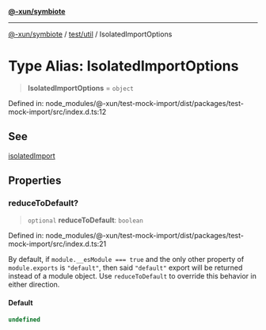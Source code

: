 [**@-xun/symbiote**](../../../README.md)

***

[@-xun/symbiote](../../../README.md) / [test/util](../README.md) / IsolatedImportOptions

# Type Alias: IsolatedImportOptions

> **IsolatedImportOptions** = `object`

Defined in: node\_modules/@-xun/test-mock-import/dist/packages/test-mock-import/src/index.d.ts:12

## See

[isolatedImport](../functions/isolatedImport.md)

## Properties

### reduceToDefault?

> `optional` **reduceToDefault**: `boolean`

Defined in: node\_modules/@-xun/test-mock-import/dist/packages/test-mock-import/src/index.d.ts:21

By default, if `module.__esModule === true` and the only other property of
`module.exports` is `"default"`, then said `"default"` export will be
returned instead of a module object. Use `reduceToDefault` to override this
behavior in either direction.

#### Default

```ts
undefined
```
